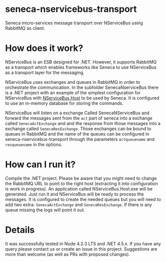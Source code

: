 # seneca-nservicebus-transport
Seneca micro-services message transport over NServiceBus using RabbitMQ as client.
# How does it work?
NServiceBus is an ESB designed for .NET. However, it supports RabbitMQ as a transport which enables frameworks like Seneca to use NServiceBus as a transport layer for the messaging.

NServiceBus uses exchanges and queues in RabbitMQ in order to orchestrate the communication. In the subfolder SenecaNserviceBus there is a .NET project with an example of the simplest configuration for NServiceBus with [NServiceBus Host](http://docs.particular.net/nservicebus/hosting/nservicebus-host/) to be used by Seneca. It is configured to use an in-memory database for storing the commands.

NServiceBus will listen on a exchange Called SenecaNServiceBus and forward the messages sent from the `act` part of seneca into a exchange called `SenecaActExchange` and and the response from those messages into a exchange called `SenecaResExchange`. Those exchanges can be bound to queues in RabbitMQ and the name of the queues can be configured in seneca-nservicebus-transport through the parameters `actqueuename` and `resqueuename` in the options.

# How can I run it?
Compile the .NET project. Please be aware that you might need to change the RabbitMQ URL to point to the right host (extracting it into configuration is work in progress). An application called NServiceBus.Host.exe will be generated. Just run it and NServiceBus will be ready to process the messages. It is configured to create the needed queues but you will need to add two extra: `SenecaActExchange` and `SenecaResExchange`. If there is any queue missing the logs will point it out.

# Details
It was successfully tested in Node 4.2.3 LTS and .NET 4.5.x. If you have any query please contact us or create an issue in this project. Suggestions are more than welcome (as well as PRs with proposed changes).
